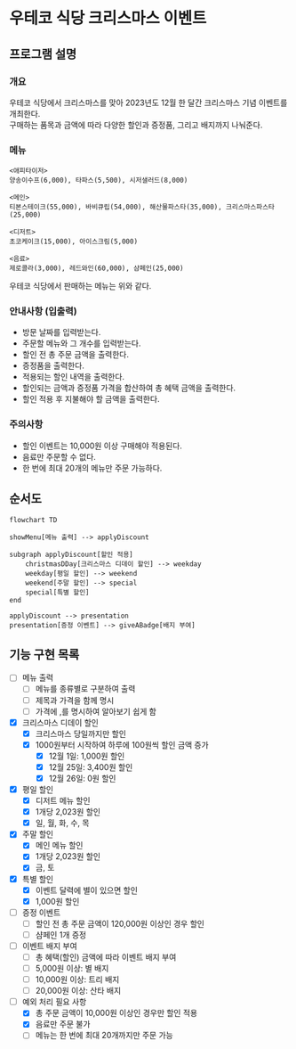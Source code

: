 # 우테코 식당 크리스마스 이벤트

## 프로그램 설명

### 개요
우테코 식당에서 크리스마스를 맞아 2023년도 12월 한 달간 크리스마스 기념 이벤트를 개최한다.  
구매하는 품목과 금액에 따라 다양한 할인과 증정품, 그리고 배지까지 나눠준다.

### 메뉴
```
<애피타이저>
양송이수프(6,000), 타파스(5,500), 시저샐러드(8,000)

<메인>
티본스테이크(55,000), 바비큐립(54,000), 해산물파스타(35,000), 크리스마스파스타(25,000)

<디저트>
초코케이크(15,000), 아이스크림(5,000)

<음료>
제로콜라(3,000), 레드와인(60,000), 샴페인(25,000)
```
우테코 식당에서 판매하는 메뉴는 위와 같다.

### 안내사항 (입출력)
- 방문 날짜를 입력받는다.
- 주문할 메뉴와 그 개수를 입력받는다.
- 할인 전 총 주문 금액을 출력한다.
- 증정품을 출력한다.
- 적용되는 할인 내역을 출력한다.
- 할인되는 금액과 증정품 가격을 합산하여 총 혜택 금액을 출력한다.
- 할인 적용 후 지불해야 할 금액을 출력한다.

### 주의사항
- 할인 이벤트는 10,000원 이상 구매해야 적용된다.
- 음료만 주문할 수 없다.
- 한 번에 최대 20개의 메뉴만 주문 가능하다.

## 순서도

```mermaid
flowchart TD
    
showMenu[메뉴 출력] --> applyDiscount

subgraph applyDiscount[할인 적용]
    christmasDDay[크리스마스 디데이 할인] --> weekday
    weekday[평일 할인] --> weekend
    weekend[주말 할인] --> special
    special[특별 할인]
end

applyDiscount --> presentation
presentation[증정 이벤트] --> giveABadge[배지 부여]
```

## 기능 구현 목록

- [ ] 메뉴 출력
  - [ ] 메뉴를 종류별로 구분하여 출력
  - [ ] 제목과 가격을 함께 명시
  - [ ] 가격에 ,를 명시하여 알아보기 쉽게 함
- [x] 크리스마스 디데이 할인
  - [x] 크리스마스 당일까지만 할인
  - [x] 1000원부터 시작하여 하루에 100원씩 할인 금액 증가
    - [x] 12월 1일: 1,000원 할인
    - [x] 12월 25일: 3,400원 할인
    - [x] 12월 26일: 0원 할인
- [x] 평일 할인
  - [x] 디저트 메뉴 할인
  - [x] 1개당 2,023원 할인
  - [x] 일, 월, 화, 수, 목
- [x] 주말 할인
  - [x] 메인 메뉴 할인
  - [x] 1개당 2,023원 할인
  - [x] 금, 토
- [x] 특별 할인
  - [x] 이벤트 달력에 별이 있으면 할인
  - [x] 1,000원 할인
- [ ] 증정 이벤트
  - [ ] 할인 전 총 주문 금액이 120,000원 이상인 경우 할인
  - [ ] 샴페인 1개 증정
- [ ] 이벤트 배지 부여
  - [ ] 총 혜택(할인) 금액에 따라 이벤트 배지 부여
  - [ ] 5,000원 이상: 별 배지
  - [ ] 10,000원 이상: 트리 배지
  - [ ] 20,000원 이상: 산타 배지

- [ ] 예외 처리 필요 사항
  - [x] 총 주문 금액이 10,000원 이상인 경우만 할인 적용
  - [x] 음료만 주문 불가
  - [ ] 메뉴는 한 번에 최대 20개까지만 주문 가능
